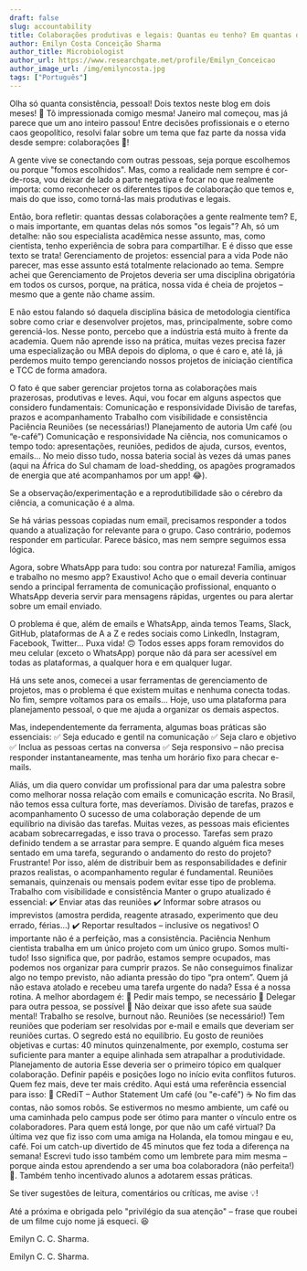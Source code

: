 ```yaml
---
draft: false
slug: accountability
title: Colaborações produtivas e legais: Quantas eu tenho? Em quantas delas eu sou [legal]?
author: Emilyn Costa Conceição Sharma
author_title: Microbiologist
author_url: https://www.researchgate.net/profile/Emilyn_Conceicao
author_image_url: /img/emilyncosta.jpg
tags: ["Português"]
---
```


<!--truncate-->

<div style={{"text-align": "justify"}}> 

Olha só quanta consistência, pessoal! Dois textos neste blog em dois meses! 🤭 Tô impressionada comigo mesma! Janeiro mal começou, mas já parece que um ano inteiro passou! Entre decisões profissionais e o eterno caos geopolítico, resolvi falar sobre um tema que faz parte da nossa vida desde sempre: colaborações 🤝!

A gente vive se conectando com outras pessoas, seja porque escolhemos ou porque "fomos escolhidos". Mas, como a realidade nem sempre é cor-de-rosa, vou deixar de lado a parte negativa e focar no que realmente importa: como reconhecer os diferentes tipos de colaboração que temos e, mais do que isso, como torná-las mais produtivas e legais.

Então, bora refletir: quantas dessas colaborações a gente realmente tem? E, o mais importante, em quantas delas nós somos "os legais"? Ah, só um detalhe: não sou especialista acadêmica nesse assunto, mas, como cientista, tenho experiência de sobra para compartilhar. E é disso que esse texto se trata!
Gerenciamento de projetos: essencial para a vida
Pode não parecer, mas esse assunto está totalmente relacionado ao tema. Sempre achei que Gerenciamento de Projetos deveria ser uma disciplina obrigatória em todos os cursos, porque, na prática, nossa vida é cheia de projetos – mesmo que a gente não chame assim.

E não estou falando só daquela disciplina básica de metodologia científica sobre como criar e desenvolver projetos, mas, principalmente, sobre como gerenciá-los. Nesse ponto, percebo que a indústria está muito à frente da academia. Quem não aprende isso na prática, muitas vezes precisa fazer uma especialização ou MBA depois do diploma, o que é caro e, até lá, já perdemos muito tempo gerenciando nossos projetos de iniciação científica e TCC de forma amadora.

O fato é que saber gerenciar projetos torna as colaborações mais prazerosas, produtivas e leves. Aqui, vou focar em alguns aspectos que considero fundamentais:
Comunicação e responsividade
Divisão de tarefas, prazos e acompanhamento
Trabalho com visibilidade e consistência
Paciência
Reuniões (se necessárias!)
Planejamento de autoria
Um café (ou “e-café”)
Comunicação e responsividade
Na ciência, nos comunicamos o tempo todo: apresentações, reuniões, pedidos de ajuda, cursos, eventos, emails… No meio disso tudo, nossa bateria social às vezes dá umas panes (aqui na África do Sul chamam de load-shedding, os apagões programados de energia que até acompanhamos por um app! 😂).

Se a observação/experimentação e a reprodutibilidade são o cérebro da ciência, a comunicação é a alma.

Se há várias pessoas copiadas num email, precisamos responder a todos quando a atualização for relevante para o grupo. Caso contrário, podemos responder em particular. Parece básico, mas nem sempre seguimos essa lógica.

Agora, sobre WhatsApp para tudo: sou contra por natureza! Família, amigos e trabalho no mesmo app? Exaustivo! Acho que o email deveria continuar sendo a principal ferramenta de comunicação profissional, enquanto o WhatsApp deveria servir para mensagens rápidas, urgentes ou para alertar sobre um email enviado.

O problema é que, além de emails e WhatsApp, ainda temos Teams, Slack, GitHub, plataformas de A a Z e redes sociais como LinkedIn, Instagram, Facebook, Twitter… Puxa vida! 🙃 Todos esses apps foram removidos do meu celular (exceto o WhatsApp) porque não dá para ser acessível em todas as plataformas, a qualquer hora e em qualquer lugar.

Há uns sete anos, comecei a usar ferramentas de gerenciamento de projetos, mas o problema é que existem muitas e nenhuma conecta todas. No fim, sempre voltamos para os emails… Hoje, uso uma plataforma para planejamento pessoal, o que me ajuda a organizar os demais aspectos.

Mas, independentemente da ferramenta, algumas boas práticas são essenciais:
✅ Seja educado e gentil na comunicação
✅ Seja claro e objetivo
✅ Inclua as pessoas certas na conversa
✅ Seja responsivo – não precisa responder instantaneamente, mas tenha um horário fixo para checar e-mails.

Aliás, um dia quero convidar um profissional para dar uma palestra sobre como melhorar nossa relação com emails e comunicação escrita. No Brasil, não temos essa cultura forte, mas deveríamos.
Divisão de tarefas, prazos e acompanhamento
O sucesso de uma colaboração depende de um equilíbrio na divisão das tarefas. Muitas vezes, as pessoas mais eficientes acabam sobrecarregadas, e isso trava o processo. Tarefas sem prazo definido tendem a se arrastar para sempre. E quando alguém fica meses sentado em uma tarefa, segurando o andamento do resto do projeto? Frustrante! Por isso, além de distribuir bem as responsabilidades e definir prazos realistas, o acompanhamento regular é fundamental. Reuniões semanais, quinzenais ou mensais podem evitar esse tipo de problema.
Trabalho com visibilidade e consistência
Manter o grupo atualizado é essencial:
✔️ Enviar atas das reuniões
✔️ Informar sobre atrasos ou imprevistos (amostra perdida, reagente atrasado, experimento que deu errado, férias…)
✔️ Reportar resultados – inclusive os negativos!
O importante não é a perfeição, mas a consistência.
Paciência
Nenhum cientista trabalha em um único projeto com um único grupo. Somos multi-tudo! Isso significa que, por padrão, estamos sempre ocupados, mas podemos nos organizar para cumprir prazos. Se não conseguimos finalizar algo no tempo previsto, não adianta pressão do tipo “pra ontem”. Quem já não estava atolado e recebeu uma tarefa urgente do nada? Essa é a nossa rotina.
A melhor abordagem é:
🔹 Pedir mais tempo, se necessário
🔹 Delegar para outra pessoa, se possível
🔹 Não deixar que isso afete sua saúde mental! Trabalho se resolve, burnout não.
Reuniões (se necessário!)
Tem reuniões que poderiam ser resolvidas por e-mail e emails que deveriam ser reuniões curtas. O segredo está no equilíbrio.
Eu gosto de reuniões objetivas e curtas: 40 minutos quinzenalmente, por exemplo, costuma ser suficiente para manter a equipe alinhada sem atrapalhar a produtividade.
Planejamento de autoria
Esse deveria ser o primeiro tópico em qualquer colaboração. Definir papéis e posições logo no início evita conflitos futuros. Quem fez mais, deve ter mais crédito. Aqui está uma referência essencial para isso:
🔗 CRediT – Author Statement
Um café (ou "e-café") ☕
No fim das contas, não somos robôs. Se estivermos no mesmo ambiente, um café ou uma caminhada pelo campus pode ser ótimo para manter o vínculo entre os colaboradores.
Para quem está longe, por que não um café virtual? Da última vez que fiz isso com uma amiga na Holanda, ela tomou mingau e eu, café. Foi um catch-up divertido de 45 minutos que fez toda a diferença na semana!
Escrevi tudo isso também como um lembrete para mim mesma – porque ainda estou aprendendo a ser uma boa colaboradora (não perfeita!) 🤲. Também tenho incentivado alunos a adotarem essas práticas.

Se tiver sugestões de leitura, comentários ou críticas, me avise 💡!

Até a próxima e obrigada pelo "privilégio da sua atenção" – frase que roubei de um filme cujo nome já esqueci. 😆

Emilyn C. C. Sharma.


Emilyn C. C. Sharma.
</div>
